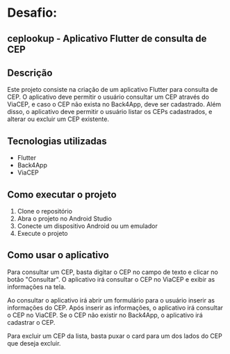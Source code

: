 # Desafio:

## ceplookup - Aplicativo Flutter de consulta de CEP

## Descrição

Este projeto consiste na criação de um aplicativo Flutter para consulta de CEP. O aplicativo deve permitir o usuário consultar um CEP através do ViaCEP, e caso o CEP não exista no Back4App, deve ser cadastrado. Além disso, o aplicativo deve permitir o usuário listar os CEPs cadastrados, e alterar ou excluir um CEP existente.

## Tecnologias utilizadas

* Flutter
* Back4App
* ViaCEP


## Como executar o projeto

1. Clone o repositório
2. Abra o projeto no Android Studio
3. Conecte um dispositivo Android ou um emulador
4. Execute o projeto

## Como usar o aplicativo

Para consultar um CEP, basta digitar o CEP no campo de texto e clicar no botão "Consultar". O aplicativo irá consultar o CEP no ViaCEP e exibir as informações na tela.

Ao consultar o aplicativo irá abrir um formulário para o usuário inserir as informações do CEP. Após inserir as informações, o aplicativo irá consultar o CEP no ViaCEP. Se o CEP não existir no Back4App, o aplicativo irá cadastrar o CEP.

Para excluir um CEP da lista, basta puxar o card para um dos lados do CEP que deseja excluir.